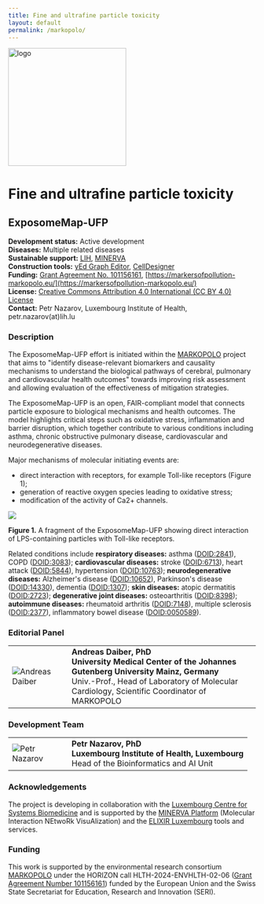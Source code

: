 ```yaml
---
title: Fine and ultrafine particle toxicity
layout: default
permalink: /markopolo/
---
```


<!--![](../images/projects/markopolo-logo.jpg)-->

<img src="../images/projects/markopolo-logo.jpg" alt="logo" width="240"/>

# Fine and ultrafine particle toxicity
## ExposomeMap-UFP

**Development status:** Active development  
**Diseases:** Multiple related diseases  
**Sustainable support:** [LIH](https://www.lih.lu/), [MINERVA](https://minerva.pages.uni.lu/)  
**Construction tools:** [yEd Graph Editor](https://www.yworks.com/products/yed), [CellDesigner](https://www.celldesigner.org/)  
**Funding:** [Grant Agreement No. 101156161](https://cordis.europa.eu/project/id/101156161), [https://markersofpollution-markopolo.eu/](https://markersofpollution-markopolo.eu/)  
**License:** [Creative Commons Attribution 4.0 International (CC BY 4.0) License](https://creativecommons.org/licenses/by/4.0/)  
**Contact:** Petr Nazarov, Luxembourg Institute of Health, petr.nazarov(at)lih.lu  

### Description

The ExposomeMap-UFP effort is initiated within the [MARKOPOLO](https://markersofpollution-markopolo.eu/) project that aims to "identify disease-relevant biomarkers and causality mechanisms to understand the biological pathways of cerebral, pulmonary and cardiovascular health outcomes" towards improving risk assessment and allowing evaluation of the effectiveness of mitigation strategies.

The ExposomeMap-UFP is an open, FAIR-compliant model that connects particle exposure to biological mechanisms and health outcomes. The model highlights critical steps such as oxidative stress, inflammation and barrier disruption, which together contribute to various conditions including asthma, chronic obstructive pulmonary disease, cardiovascular and neurodegenerative diseases.

Major mechanisms of molecular initiating events are:  
- direct interaction with receptors, for example Toll-like receptors (Figure 1);  
- generation of reactive oxygen species leading to oxidative stress;  
- modification of the activity of Ca2+ channels.

![](../images/projects/markopolo-fig1.jpg)

**Figure 1.** A fragment of the ExposomeMap-UFP showing direct interaction of LPS-containing particles with Toll-like receptors.

Related conditions include 
**respiratory diseases:** 
asthma ([DOID:2841](https://disease-ontology.org/?id=DOID:2841)), 
COPD ([DOID:3083](https://disease-ontology.org/?id=DOID:3083)); 
**cardiovascular diseases:** 
stroke ([DOID:6713](https://disease-ontology.org/?id=DOID:6713)), 
heart attack ([DOID:5844](https://disease-ontology.org/?id=DOID:5844)), 
hypertension ([DOID:10763](https://disease-ontology.org/?id=DOID:10763)); 
**neurodegenerative diseases:** 
Alzheimer's disease ([DOID:10652](https://disease-ontology.org/?id=DOID:10652)), 
Parkinson's disease ([DOID:14330](https://disease-ontology.org/?id=DOID:14330)), 
dementia ([DOID:1307](https://disease-ontology.org/?id=DOID:1307)); 
**skin diseases:** 
atopic dermatitis ([DOID:2723](https://disease-ontology.org/?id=DOID:2723)); 
**degenerative joint diseases:** 
osteoarthritis ([DOID:8398](https://disease-ontology.org/?id=DOID:8398)); 
**autoimmune diseases:** 
rheumatoid arthritis ([DOID:7148](https://disease-ontology.org/?id=DOID:7148)), 
multiple sclerosis ([DOID:2377](https://disease-ontology.org/?id=DOID:2377)), 
inflammatory bowel disease ([DOID:0050589](https://disease-ontology.org/?id=DOID:0050589)).

<!--Related conditions include: <br>
**respiratory diseases:** <br>
asthma ([DOID:2841](https://disease-ontology.org/?id=DOID:2841)), 
COPD ([DOID:3083](https://disease-ontology.org/?id=DOID:3083)), <br>
**cardiovascular diseases:** <br>
stroke ([DOID:6713](https://disease-ontology.org/?id=DOID:6713)), 
heart attack ([DOID:5844](https://disease-ontology.org/?id=DOID:5844)), 
hypertension ([DOID:10763](https://disease-ontology.org/?id=DOID:10763)), <br>
**neurodegenerative diseases:** <br>
Alzheimer's disease ([DOID:10652](https://disease-ontology.org/?id=DOID:10652)), 
Parkinson's disease ([DOID:14330](https://disease-ontology.org/?id=DOID:14330)), 
dementia ([DOID:1307](https://disease-ontology.org/?id=DOID:1307)), <br>
**skin diseases:** <br>
atopic dermatitis ([DOID:2723](https://disease-ontology.org/?id=DOID:2723)), <br>
**degenerative joint diseases:** <br>
osteoarthritis ([DOID:8398](https://disease-ontology.org/?id=DOID:8398)), <br>
**autoimmune diseases:** <br>
rheumatoid arthritis ([DOID:7148](https://disease-ontology.org/?id=DOID:7148)), 
multiple sclerosis ([DOID:2377](https://disease-ontology.org/?id=DOID:2377)), 
inflammatory bowel disease ([DOID:0050589](https://disease-ontology.org/?id=DOID:0050589)), <br>
and many others.-->

### Editorial Panel

<table>
<tr>
<td style="width: 105px;"><img src="../images/team/AndreasDaiber.jpg" alt="Andreas Daiber" /></td>
<td><strong>Andreas Daiber, PhD</strong><br /><strong>University Medical Center of the Johannes Gutenberg University Mainz, Germany</strong><br /> Univ.-Prof., Head of Laboratory of Molecular Cardiology, Scientific Coordinator of MARKOPOLO</td>
</tr>
</table>

### Development Team

<table>
  <!--
<tr>
<td style="width: 105px;"><img src="../images/team/AlexanderMazein.jpg" alt="Alexander Mazein" /></td>
<td><strong>Alexander Mazein, PhD</strong><br /><strong>Luxembourg Institute of Health, Luxembourg</strong><br />
Researcher at the Multi-omics Data Science Research Group</td>
</tr>
<tr>
<td style="width: 105px;"><img src="../images/team/MarekOstaszewski.jpg" alt="Marek Ostaszewski" /></td>
<td><strong>Marek Ostaszewski, PhD</strong><br /><strong>University of Luxembourg, Luxembourg</strong><br />
Research Scientist at the Luxembourg Centre for Systems Biomedicine</td>
</tr>
<tr>
<td style="width: 105px;"><img src="../images/team/AhmedHemedan.jpg" alt="Ahmed Hemedan" /></td>
<td><strong>Ahmed Hemedan, PhD</strong><br /><strong>Luxembourg Institute of Health, Luxembourg</strong><br />
Postdoctoral Fellow at the Department of Transversal Translational Medicine</td>
</tr>
  -->
<tr>
<td style="width: 105px;"><img src="../images/team/PetrNazarov.jpg" alt="Petr Nazarov" /></td>
<td><strong>Petr Nazarov, PhD</strong><br /><strong>Luxembourg Institute of Health, Luxembourg</strong><br />
Head of the Bioinformatics and AI Unit</td>
</tr>
</table>

### Acknowledgements

The project is developing in collaboration with the [Luxembourg Centre for Systems Biomedicine](https://www.uni.lu/lcsb-en/) and is supported by the [MINERVA Platform](https://minerva.pages.uni.lu/doc/) (Molecular Interaction NEtwoRk VisuAlization) and the [ELIXIR Luxembourg](https://elixir-luxembourg.org/) tools and services. 

### Funding

This work is supported by the environmental research consortium [MARKOPOLO](https://markersofpollution-markopolo.eu/) under the HORIZON call HLTH-2024-ENVHLTH-02-06 ([Grant Agreement Number 101156161](https://cordis.europa.eu/project/id/101156161)) funded by the European Union and the Swiss State Secretariat for Education, Research and Innovation (SERI).

<!-- The work was also supported by the environmental research consortium MARKOPOLO, which is funded by the European Union (grant agreement number 101156161) and the Swiss State Secretariat for Education, Research and Innovation (SERI). Views and opinions expressed are, however, those of the author(s) only and do not necessarily reflect those of the European Union, the European Health and Digital Executive Agency (HADEA) or the SERI. Neither the European Union nor the granting authorities can be held responsible for them.-->

<!--The work was supported by the environmental research consortium MARKOPOLO, which is funded by the European Union (Grant Agreement Number 101156161) and the Swiss State Secretariat for Education, Research and Innovation (SERI). Views and opinions expressed are, however, those of the authors only and do not necessarily reflect those of the European Union, the European Health and Digital Executive Agency (HADEA) or the SERI. Neither the European Union nor the granting authorities can be held responsible for them.-->

<!--The work is supported by the environmental research consortium MARKOPOLO under the HORIZON call HLTH-2024-ENVHLTH-02-06 (Grant Agreement Number 101156161) funded by the European Union and the Swiss State Secretariat for Education, Research and Innovation (SERI).-->
